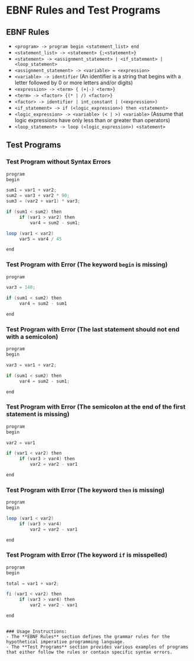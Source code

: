 # EBNF Rules and Test Programs

## EBNF Rules

- `<program> -> program begin <statement_list> end`
- `<statement_list> -> <statement> {;<statement>}`
- `<statement> -> <assignment_statement> | <if_statement> | <loop_statement>`
- `<assignment_statement> -> <variable> = <expression>`
- `<variable> -> identifier` (An identifier is a string that begins with a letter followed by 0 or more letters and/or digits)
- `<expression> -> <term> { (+|-) <term>}`
- `<term> -> <factor> {(* | /) <factor>}`
- `<factor> -> identifier | int_constant | (<expression>)`
- `<if_statement> -> if (<logic_expression>) then <statement>`
- `<logic_expression> -> <variable> (< | >) <variable>` (Assume that logic expressions have only less than or greater than operators)
- `<loop_statement> -> loop (<logic_expression>) <statement>`

## Test Programs

### Test Program without Syntax Errors

```java
program
begin

sum1 = var1 + var2;
sum2 = var3 + var2 * 90; 
sum3 = (var2 + var1) * var3;

if (sum1 < sum2) then
     if (var1 > var2) then
         var4 = sum2 - sum1;

loop (var1 < var2)
     var5 = var4 / 45

end
```

### Test Program with Error (The keyword `begin` is missing)

```java
program

var3 = 140;

if (sum1 < sum2) then
     var4 = sum2 - sum1

end
```

### Test Program with Error (The last statement should not end with a semicolon)

```java
program
begin

var3 = var1 + var2;

if (sum1 < sum2) then
     var4 = sum2 - sum1;

end
```

### Test Program with Error (The semicolon at the end of the first statement is missing)

```java
program
begin 

var2 = var1 

if (var1 < var2) then
     if (var3 > var4) then
         var2 = var2 - var1

end
```

### Test Program with Error (The keyword `then` is missing)

```java
program
begin 

loop (var1 < var2)
     if (var3 > var4)
         var2 = var2 - var1

end
```

### Test Program with Error (The keyword `if` is misspelled)

```java
program
begin 

total = var1 + var2; 

fi (var1 < var2) then
     if (var3 > var4) then
         var2 = var2 - var1

end
```
```

### Usage Instructions:
- The **EBNF Rules** section defines the grammar rules for the hypothetical imperative programming language.
- The **Test Programs** section provides various examples of programs that either follow the rules or contain specific syntax errors.
